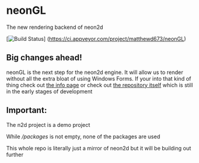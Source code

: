 # neonGL
The new rendering backend of neon2d

[![Build Status](https://ci.appveyor.com/api/projects/status/jxw0gg81re0ug7bj?svg=true)]
(https://ci.appveyor.com/project/matthewd673/neonGL)

## Big changes ahead!
neonGL is the next step for the neon2d engine. It will allow us to render without all the extra bloat of using Windows Forms. If your into that kind of thing check out [the info page](https://neon2d.github.io/neonGL) or check out [the repository itself](https://github.com/neon2d/neon2d) which is still in the early stages of development

## Important:

The n2d project is a demo project

While */packages* is not empty, none of the packages are used

This whole repo is literally just a mirror of neon2d but it will be building out further
